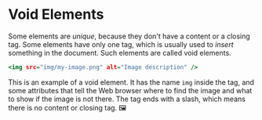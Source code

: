 # Void Elements

Some elements are *unique*, because they don't have a content or a closing tag.
Some elements have only one tag, which is usually used to *insert* something in the document.
Such elements are called void elements.

```htm
<img src="img/my-image.png" alt="Image description" />
```

This is an example of a void element. It has the name `img` inside the tag,
and some attributes that tell the Web browser where to find the image and what to show if the image is not there.
The tag ends with a slash, which means there is no content or closing tag. 🖼️
